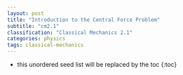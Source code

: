 ```yaml
---
layout: post
title: "Introduction to the Central Force Problem"
subtitle: "cm2.1"
classification: "Classical Mechanics 2.1"
categories: physics
tags: classical-mechanics
---
```


<!--more-->
* this unordered seed list will be replaced by the toc
{:toc}